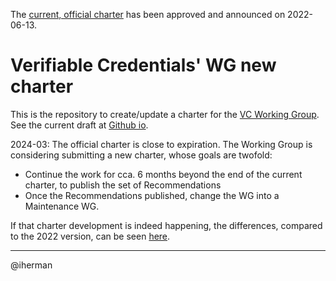 The [current, official charter](https://www.w3.org/2022/06/verifiable-credentials-wg-charter.html) has been approved and announced on 2022-06-13. 

# Verifiable Credentials' WG new charter

This is the repository to create/update a charter for the [VC Working Group](https://www.w3.org/2017/vc/WG/). See the current draft at [Github io](https://w3c.github.io/vc-wg-charter/).

2024-03: The official charter is close to expiration. The Working Group is considering submitting a new charter, whose goals are twofold:

- Continue the work for cca. 6 months beyond the end of the current charter, to publish the set of Recommendations
- Once the Recommendations published, change the WG into a Maintenance WG.

If that charter development is indeed happening, the differences, compared to the 2022 version, can be seen [here](https://services.w3.org/htmldiff?doc1=https://www.w3.org/2022/06/verifiable-credentials-wg-charter.html&doc2=https://w3c.github.io/vc-wg-charter/).

---

@iherman



